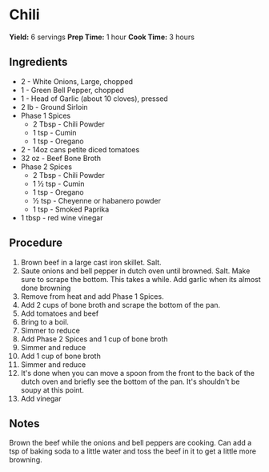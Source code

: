 # Chili
**Yield:** 6 servings
**Prep Time:** 1 hour
**Cook Time:** 3 hours

## Ingredients
- 2 - White Onions, Large, chopped
- 1 - Green Bell Pepper, chopped
- 1 - Head of Garlic (about 10 cloves), pressed
- 2 lb - Ground Sirloin
- Phase 1 Spices
  - 2 Tbsp - Chili Powder
  - 1 tsp - Cumin
  - 1 tsp - Oregano
- 2 - 14oz cans petite diced tomatoes
- 32 oz - Beef Bone Broth
- Phase 2 Spices
  - 2 Tbsp - Chili Powder
  - 1 ½  tsp - Cumin
  - 1 tsp - Oregano
  - ½ tsp - Cheyenne or habanero powder
  - 1 tsp - Smoked Paprika
- 1 tbsp - red wine vinegar


## Procedure
1. Brown beef in a large cast iron skillet. Salt.
2. Saute onions and bell pepper in dutch oven until browned.  Salt.  Make sure to scrape the bottom. This takes a while.  Add garlic when its almost done browning
4. Remove from heat and add Phase 1 Spices.
5. Add 2 cups of bone broth and scrape the bottom of the pan.
6. Add tomatoes and beef
7. Bring to a boil.
8. Simmer to reduce
9. Add Phase 2 Spices and 1 cup of bone broth
10. Simmer and reduce
11. Add 1 cup of bone broth
12. Simmer and reduce
13. It's done when you can move a spoon from the front to the back of the dutch oven and briefly see the bottom of the pan.  It's shouldn't be soupy at this point.
14. Add vinegar


## Notes
Brown the beef while the onions and bell peppers are cooking.
Can add a tsp of baking soda to a little water and toss the beef in it to get a little more browning.